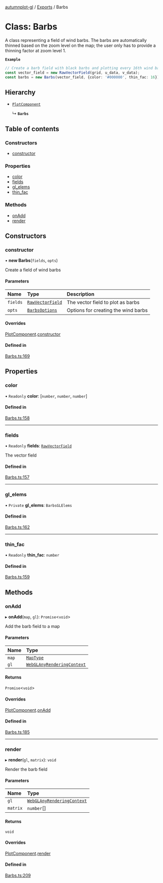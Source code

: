 [autumnplot-gl](../README.md) / [Exports](../modules.md) / Barbs

# Class: Barbs

A class representing a field of wind barbs. The barbs are automatically thinned based on the zoom level on the map; the user only has to provide a
thinning factor at zoom level 1.

**`Example`**

```ts
// Create a barb field with black barbs and plotting every 16th wind barb in both i and j at zoom level 1
const vector_field = new RawVectorField(grid, u_data, v_data);
const barbs = new Barbs(vector_field, {color: '#000000', thin_fac: 16});
```

## Hierarchy

- [`PlotComponent`](PlotComponent.md)

  ↳ **`Barbs`**

## Table of contents

### Constructors

- [constructor](Barbs.md#constructor)

### Properties

- [color](Barbs.md#color)
- [fields](Barbs.md#fields)
- [gl\_elems](Barbs.md#gl_elems)
- [thin\_fac](Barbs.md#thin_fac)

### Methods

- [onAdd](Barbs.md#onadd)
- [render](Barbs.md#render)

## Constructors

### constructor

• **new Barbs**(`fields`, `opts`)

Create a field of wind barbs

#### Parameters

| Name | Type | Description |
| :------ | :------ | :------ |
| `fields` | [`RawVectorField`](RawVectorField.md) | The vector field to plot as barbs |
| `opts` | [`BarbsOptions`](../interfaces/BarbsOptions.md) | Options for creating the wind barbs |

#### Overrides

[PlotComponent](PlotComponent.md).[constructor](PlotComponent.md#constructor)

#### Defined in

[Barbs.ts:169](https://github.com/tsupinie/autumnplot-gl/blob/9814269/src/Barbs.ts#L169)

## Properties

### color

• `Readonly` **color**: [`number`, `number`, `number`]

#### Defined in

[Barbs.ts:158](https://github.com/tsupinie/autumnplot-gl/blob/9814269/src/Barbs.ts#L158)

___

### fields

• `Readonly` **fields**: [`RawVectorField`](RawVectorField.md)

The vector field

#### Defined in

[Barbs.ts:157](https://github.com/tsupinie/autumnplot-gl/blob/9814269/src/Barbs.ts#L157)

___

### gl\_elems

• `Private` **gl\_elems**: `BarbsGLElems`

#### Defined in

[Barbs.ts:162](https://github.com/tsupinie/autumnplot-gl/blob/9814269/src/Barbs.ts#L162)

___

### thin\_fac

• `Readonly` **thin\_fac**: `number`

#### Defined in

[Barbs.ts:159](https://github.com/tsupinie/autumnplot-gl/blob/9814269/src/Barbs.ts#L159)

## Methods

### onAdd

▸ **onAdd**(`map`, `gl`): `Promise`<`void`\>

Add the barb field to a map

#### Parameters

| Name | Type |
| :------ | :------ |
| `map` | [`MapType`](../modules.md#maptype) |
| `gl` | [`WebGLAnyRenderingContext`](../modules.md#webglanyrenderingcontext) |

#### Returns

`Promise`<`void`\>

#### Overrides

[PlotComponent](PlotComponent.md).[onAdd](PlotComponent.md#onadd)

#### Defined in

[Barbs.ts:185](https://github.com/tsupinie/autumnplot-gl/blob/9814269/src/Barbs.ts#L185)

___

### render

▸ **render**(`gl`, `matrix`): `void`

Render the barb field

#### Parameters

| Name | Type |
| :------ | :------ |
| `gl` | [`WebGLAnyRenderingContext`](../modules.md#webglanyrenderingcontext) |
| `matrix` | `number`[] |

#### Returns

`void`

#### Overrides

[PlotComponent](PlotComponent.md).[render](PlotComponent.md#render)

#### Defined in

[Barbs.ts:209](https://github.com/tsupinie/autumnplot-gl/blob/9814269/src/Barbs.ts#L209)
